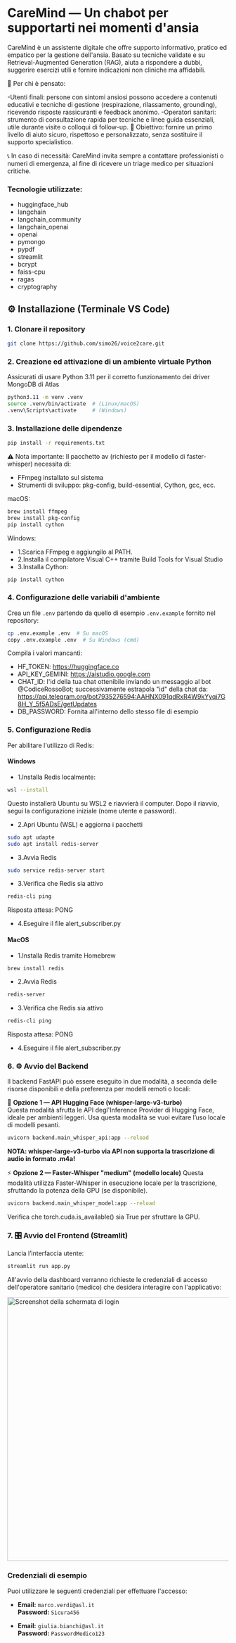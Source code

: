 # CareMind — Un chabot per supportarti nei momenti d'ansia

CareMind è un assistente digitale che offre supporto informativo, pratico ed empatico per la gestione dell'ansia. Basato su tecniche validate e su Retrieval-Augmented Generation (RAG), aiuta a rispondere a dubbi, suggerire esercizi utili e fornire indicazioni non cliniche ma affidabili.

👥 Per chi è pensato:

-Utenti finali: persone con sintomi ansiosi possono accedere a contenuti educativi e tecniche di gestione (respirazione, rilassamento, grounding), ricevendo risposte rassicuranti e feedback anonimo.
-Operatori sanitari: strumento di consultazione rapida per tecniche e linee guida essenziali, utile durante visite o colloqui di follow-up.
🧭 Obiettivo: fornire un primo livello di aiuto sicuro, rispettoso e personalizzato, senza sostituire il supporto specialistico.

📞 In caso di necessità: CareMind invita sempre a contattare professionisti o numeri di emergenza, al fine di ricevere un triage medico per situazioni critiche.

### Tecnologie utilizzate:

- huggingface_hub
- langchain
- langchain_community
- langchain_openai
- openai
- pymongo
- pypdf
- streamlit
- bcrypt
- faiss-cpu
- ragas
- cryptography



## ⚙️ Installazione (Terminale VS Code)

### 1. Clonare il repository

```bash
git clone https://github.com/simo26/voice2care.git
```
### 2. Creazione ed attivazione di un ambiente virtuale Python

Assicurati di usare Python 3.11 per il corretto funzionamento dei driver MongoDB di Atlas

```bash
python3.11 -m venv .venv
source .venv/bin/activate  # (Linux/macOS)
.venv\Scripts\activate     # (Windows)
```

### 3. Installazione delle dipendenze

```bash
pip install -r requirements.txt
```

⚠️ Nota importante:
Il pacchetto av (richiesto per il modello di faster-whisper) necessita di:

- FFmpeg installato sul sistema
- Strumenti di sviluppo: pkg-config, build-essential, Cython, gcc, ecc.

macOS:

```bash
brew install ffmpeg
brew install pkg-config
pip install cython
```

Windows:

- 1.Scarica FFmpeg e aggiungilo al PATH.
- 2.Installa il compilatore Visual C++ tramite Build Tools for Visual Studio
- 3.Installa Cython:

```bash
pip install cython
```

### 4. Configurazione delle variabili d'ambiente

Crea un file `.env` partendo da quello di esempio `.env.example` fornito nel repository:

```bash
cp .env.example .env  # Su macOS
copy .env.example .env  # Su Windows (cmd)
```

Compila i valori mancanti: 
- HF_TOKEN: https://huggingface.co
- API_KEY_GEMINI: https://aistudio.google.com
- CHAT_ID: l'id della tua chat ottenibile inviando un messaggio al bot @CodiceRossoBot; successivamente estrapola "id" della chat da: https://api.telegram.org/bot7935276594:AAHNX091qdRxR4W9kYyqi7G8H_Y_5f5ADsE/getUpdates
- DB_PASSWORD: Fornita all'interno dello stesso file di esempio

### 5. Configurazione Redis

Per abilitare l'utilizzo di Redis:

#### Windows
- 1.Installa Redis localmente:

```bash
wsl --install
```
Questo installerà Ubuntu su WSL2 e riavvierà il computer. 
Dopo il riavvio, segui la configurazione iniziale (nome utente e password).

- 2.Apri Ubuntu (WSL) e aggiorna i pacchetti
  
```bash
sudo apt udapte
sudo apt install redis-server
```

- 3.Avvia Redis

 ```bash
sudo service redis-server start
```

- 3.Verifica che Redis sia attivo

 ```bash
redis-cli ping
```

Risposta attesa: PONG

- 4.Eseguire il file alert_subscriber.py

#### MacOS

- 1.Installa Redis tramite Homebrew
  
 ```bash
brew install redis
```

- 2.Avvia Redis
  
 ```bash
redis-server
```

- 3.Verifica che Redis sia attivo
  
 ```bash
redis-cli ping
```
Risposta attesa: PONG

- 4.Eseguire il file alert_subscriber.py

### 6. ⚙️ Avvio del Backend

Il backend FastAPI può essere eseguito in due modalità, a seconda delle risorse disponibili e della preferenza per modelli remoti o locali:

🔁 **Opzione 1 — API Hugging Face (whisper-large-v3-turbo)**  
Questa modalità sfrutta le API degl'Inference Provider di Hugging Face, ideale per ambienti leggeri.
Usa questa modalità se vuoi evitare l’uso locale di modelli pesanti.

```bash
uvicorn backend.main_whisper_api:app --reload
```

**NOTA: whisper-large-v3-turbo via API non supporta la trascrizione di audio in formato .m4a!**

⚡ **Opzione 2 — Faster-Whisper "medium" (modello locale)**
Questa modalità utilizza Faster-Whisper in esecuzione locale per la trascrizione, sfruttando la potenza della GPU (se disponibile).

```bash
uvicorn backend.main_whisper_model:app --reload
```

Verifica che torch.cuda.is_available() sia True per sfruttare la GPU.

### 7. 🎛️ Avvio del Frontend (Streamlit)

Lancia l’interfaccia utente:

```bash
streamlit run app.py
```


All'avvio della dashboard verranno richieste le credenziali di accesso dell'operatore sanitario (medico) che desidera interagire con l'applicativo:

<img width="600" alt="Screenshot della schermata di login" src="https://github.com/user-attachments/assets/3cd851fe-81e9-4724-8b07-c6257f0d8ce3" />

### Credenziali di esempio

Puoi utilizzare le seguenti credenziali per effettuare l'accesso:

- **Email:** `marco.verdi@asl.it`  
  **Password:** `Sicura456`

- **Email:** `giulia.bianchi@asl.it`  
  **Password:** `PasswordMedico123`

